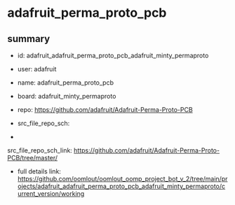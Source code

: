 # adafruit_perma_proto_pcb
 
## summary 
* id: adafruit_adafruit_perma_proto_pcb_adafruit_minty_permaproto
* user: adafruit
* name: adafruit_perma_proto_pcb
* board: adafruit_minty_permaproto
* repo: https://github.com/adafruit/Adafruit-Perma-Proto-PCB



* src_file_repo_sch: 
*
 src_file_repo_sch_link: https://github.com/adafruit/Adafruit-Perma-Proto-PCB/tree/master/
* full details link: https://github.com/oomlout/oomlout_oomp_project_bot_v_2/tree/main/projects/adafruit_adafruit_perma_proto_pcb_adafruit_minty_permaproto/current_version/working  






